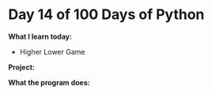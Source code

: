 # Day 14 of 100 Days of Python

**What I learn today:**
* Higher Lower Game

**Project:**

**What the program does:**